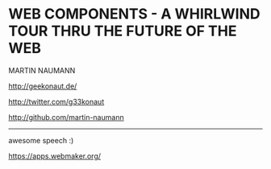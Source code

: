 WEB COMPONENTS - A WHIRLWIND TOUR THRU THE FUTURE OF THE WEB
============================================================

MARTIN NAUMANN

http://geekonaut.de/

http://twitter.com/g33konaut

http://github.com/martin-naumann

---

awesome speech :)

https://apps.webmaker.org/
